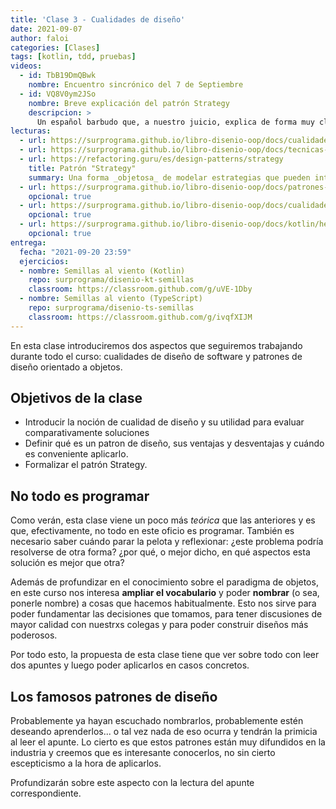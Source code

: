 ```yaml
---
title: 'Clase 3 - Cualidades de diseño'
date: 2021-09-07
author: faloi
categories: [Clases]
tags: [kotlin, tdd, pruebas]
videos:
  - id: TbB19DmQBwk
    nombre: Encuentro sincrónico del 7 de Septiembre
  - id: VQ8V0ym2JSo
    nombre: Breve explicación del patrón Strategy
    descripcion: >
      Un español barbudo que, a nuestro juicio, explica de forma muy clara los patrones de diseño.
lecturas:
  - url: https://surprograma.github.io/libro-disenio-oop/docs/cualidades-disenio/cualidades-independientes-tecnologia/
  - url: https://surprograma.github.io/libro-disenio-oop/docs/tecnicas-disenio/refactorizacion/
  - url: https://refactoring.guru/es/design-patterns/strategy
    title: Patrón "Strategy"
    summary: Una forma _objetosa_ de modelar estrategias que pueden intercambiarse.
  - url: https://surprograma.github.io/libro-disenio-oop/docs/patrones-disenio/introduccion/
    opcional: true
  - url: https://surprograma.github.io/libro-disenio-oop/docs/cualidades-disenio/introduccion/
    opcional: true
  - url: https://surprograma.github.io/libro-disenio-oop/docs/kotlin/herramientas-lenguaje/companion-objects/
    opcional: true
entrega:
  fecha: "2021-09-20 23:59"
  ejercicios:
  - nombre: Semillas al viento (Kotlin)
    repo: surprograma/disenio-kt-semillas
    classroom: https://classroom.github.com/g/uVE-1Dby
  - nombre: Semillas al viento (TypeScript)
    repo: surprograma/disenio-ts-semillas
    classroom: https://classroom.github.com/g/ivqfXIJM
---
```


En esta clase introduciremos dos aspectos que seguiremos trabajando durante todo el curso: cualidades de diseño de software y patrones de diseño orientado a objetos.

## Objetivos de la clase

* Introducir la noción de cualidad de diseño y su utilidad para evaluar comparativamente soluciones
* Definir qué es un patron de diseño, sus ventajas y desventajas y cuándo es conveniente aplicarlo.
* Formalizar el patrón Strategy.

## No todo es programar

Como verán, esta clase viene un poco más _teórica_ que las anteriores y es que, efectivamente, no todo en este oficio es programar. También es necesario saber cuándo parar la pelota y reflexionar: ¿este problema podría resolverse de otra forma? ¿por qué, o mejor dicho, en qué aspectos esta solución es mejor que otra?

Además de profundizar en el conocimiento sobre el paradigma de objetos, en este curso nos interesa **ampliar el vocabulario** y poder **nombrar** (o sea, ponerle nombre) a cosas que hacemos habitualmente. Esto nos sirve para poder fundamentar las decisiones que tomamos, para tener discusiones de mayor calidad con nuestrxs colegas y para poder construir diseños más poderosos.

Por todo esto, la propuesta de esta clase tiene que ver sobre todo con leer dos apuntes y luego poder aplicarlos en casos concretos.

## Los famosos patrones de diseño

Probablemente ya hayan escuchado nombrarlos, probablemente estén deseando aprenderlos... o tal vez nada de eso ocurra y tendrán la primicia al leer el apunte. Lo cierto es que estos patrones están muy difundidos en la industria y creemos que es interesante conocerlos, no sin cierto escepticismo a la hora de aplicarlos.

Profundizarán sobre este aspecto con la lectura del apunte correspondiente.
